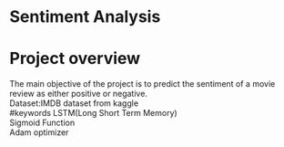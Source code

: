 # Sentiment Analysis
# Project overview
The main objective of the project is to predict the sentiment of a movie review as either positive or negative.<br>
 Dataset:IMDB dataset from kaggle<br>
 #keywords
 LSTM(Long Short Term Memory) <br>
 Sigmoid Function<br>
 Adam optimizer<br>
 
 

